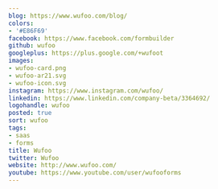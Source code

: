 ```yaml
---
blog: https://www.wufoo.com/blog/
colors:
- '#E86F69'
facebook: https://www.facebook.com/formbuilder
github: wufoo
googleplus: https://plus.google.com/+wufoot
images:
- wufoo-card.png
- wufoo-ar21.svg
- wufoo-icon.svg
instagram: https://www.instagram.com/wufoo/
linkedin: https://www.linkedin.com/company-beta/3364692/
logohandle: wufoo
posted: true
sort: wufoo
tags:
- saas
- forms
title: Wufoo
twitter: Wufoo
website: http://www.wufoo.com/
youtube: https://www.youtube.com/user/wufooforms
---
```

